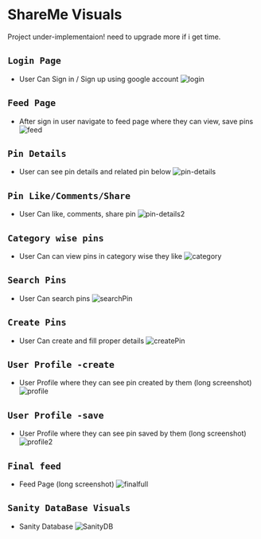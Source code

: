 # ShareMe Visuals
Project under-implementaion! need to upgrade more if i get time.
## `Login Page`
- User Can Sign in / Sign up using google account
![login](https://user-images.githubusercontent.com/74762032/208389913-713f1b29-e792-4543-9680-d9bfb8cadff1.jpg)

## `Feed Page`
- After sign in user navigate to feed page where they can view, save pins
![feed](https://user-images.githubusercontent.com/74762032/208389908-ca08cf39-725c-4857-bea5-518a174050b2.jpg)

## `Pin Details`
- User can see pin details and related pin below
![pin-details](https://user-images.githubusercontent.com/74762032/208389918-7c7a023b-0a34-4875-b514-283bf73972aa.jpg)

## `Pin Like/Comments/Share`
- User Can like, comments, share pin
![pin-details2](https://user-images.githubusercontent.com/74762032/208389903-0676feed-e8bd-4050-8e57-a4e7af183812.jpg)

## `Category wise pins`
- User Can can view pins in category wise they like
![category](https://user-images.githubusercontent.com/74762032/208389911-126dc4d5-cb7e-428a-a748-b80b09971dd4.jpg)

## `Search Pins`
- User Can search pins
![searchPin](https://user-images.githubusercontent.com/74762032/208389901-6d8255b8-6ee1-4ab9-a0b6-7a5c0c894a15.jpg)

## `Create Pins`
- User Can create and fill proper details
![createPin](https://user-images.githubusercontent.com/74762032/208389889-34b07736-5405-4273-a104-86025bc8d69f.jpg)

## `User Profile -create`
- User Profile where they can see pin created by them (long screenshot)
![profile](https://user-images.githubusercontent.com/74762032/208389941-020daac1-169d-4404-8cc0-468ad4b0a408.png)

## `User Profile -save`
- User Profile where they can see pin saved by them (long screenshot)
![profile2](https://user-images.githubusercontent.com/74762032/208389937-55098d3c-bb7a-422e-80f7-88001fe6660e.png)

## `Final feed`
- Feed Page (long screenshot)
![finalfull](https://user-images.githubusercontent.com/74762032/208389924-e278ce20-b8b5-4400-a26e-18f183bb809d.png)

## `Sanity DataBase Visuals`
- Sanity Database
![SanityDB](https://user-images.githubusercontent.com/74762032/208389921-1f90c25c-b69c-4005-a631-21705c1224ef.png)
